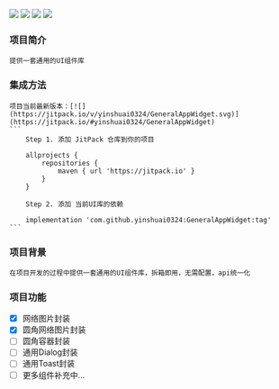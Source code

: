 ![](https://img.shields.io/badge/platform-Android-yellow.svg) ![](https://img.shields.io/badge/license-MIT-red)  ![](https://img.shields.io/badge/language-kotlin-brightgreen) ![](https://img.shields.io/badge/API-21%2B-brightgreen.svg?style=flat) 

### 项目简介
    提供一套通用的UI组件库
    
### 集成方法

    项目当前最新版本：[![](https://jitpack.io/v/yinshuai0324/GeneralAppWidget.svg)](https://jitpack.io/#yinshuai0324/GeneralAppWidget)
    ```
        Step 1. 添加 JitPack 仓库到你的项目
        
        allprojects {
        	repositories {
        		maven { url 'https://jitpack.io' }
        	}
        }

        Step 2. 添加 当前UI库的依赖

        implementation 'com.github.yinshuai0324:GeneralAppWidget:tag'
    ```

### 项目背景

    在项目开发的过程中提供一套通用的UI组件库，拆箱即用，无需配置，api统一化
    
### 项目功能

 - [x] 网络图片封装
 - [x] 圆角网络图片封装
 - [ ] 圆角容器封装
 - [ ] 通用Dialog封装
 - [ ] 通用Toast封装
 - [ ] 更多组件补充中...